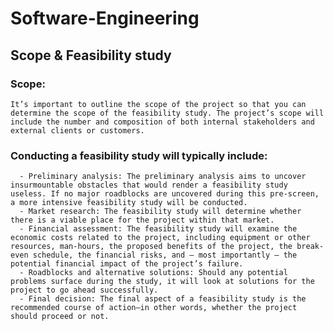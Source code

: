 # Software-Engineering

## Scope & Feasibility study
  ### Scope: 
    It’s important to outline the scope of the project so that you can determine the scope of the feasibility study. The project’s scope will include the number and composition of both internal stakeholders and external clients or customers.

  ### Conducting a feasibility study will typically include:
      - Preliminary analysis: The preliminary analysis aims to uncover insurmountable obstacles that would render a feasibility study useless. If no major roadblocks are uncovered during this pre-screen, a more intensive feasibility study will be conducted.
      - Market research: The feasibility study will determine whether there is a viable place for the project within that market.
      - Financial assessment: The feasibility study will examine the economic costs related to the project, including equipment or other resources, man-hours, the proposed benefits of the project, the break-even schedule, the financial risks, and — most importantly — the potential financial impact of the project’s failure.
      - Roadblocks and alternative solutions: Should any potential problems surface during the study, it will look at solutions for the project to go ahead successfully.
      - Final decision: The final aspect of a feasibility study is the recommended course of action—in other words, whether the project should proceed or not.
